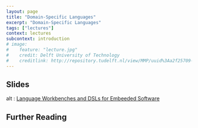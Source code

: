 ```yaml
---
layout: page
title: "Domain-Specific Languages"
excerpt: "Domain-Specific Languages"
tags: ["lectures"]
context: lectures
subcontext: introduction
# image: 
#    feature: "lecture.jpg"
#    credit: Delft University of Technology
#    creditlink: http://repository.tudelft.nl/view/MMP/uuid%3Aa2f25709-c56e-453e-9394-4a05acf603a4/
---
```


## Slides

<object data="http://www.voelter.de/data/presentations/RobDSL2015.pdf" type="application/pdf" width="595" height="485">
  alt : <a href="http://www.voelter.de/data/presentations/RobDSL2015.pdf">Language Workbenches and DSLs for Embeeded Software</a>
</object>

## Further Reading

